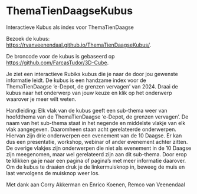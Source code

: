 # ThemaTienDaagseKubus
Interactieve Kubus als index voor ThemaTienDaagse

Bezoek de kubus: https://rvanveenendaal.github.io/ThemaTienDaagseKubus/.

De broncode voor de kubus is gebaseerd op https://github.com/FarcasTudor/3D-Cube.

Je ziet een interactieve Rubiks kubus die je naar de door jou gewenste informatie leidt. De kubus is een handzame index voor de ThemaTienDaagse ‘e-Depot, de grenzen vervagen’ van 2024. Draai de kubus naar het onderwerp van jouw keuze en klik op het onderwerp waarover je meer wilt weten. 

Handleiding:
Elk vlak van de kubus geeft een sub-thema weer van hoofdthema van de ThemaTienDaagse ‘e-Depot, de grenzen vervagen’.  De naam van het sub-thema staat in het negende en middelste vlakje van elk vlak aangegeven. Daaromheen staan acht gerelateerde onderwerpen. Hiervan zijn drie onderwerpen een evenement van de 10 Daagse. Er kan dus een presentatie, workshop, webinar of ander evenement achter zitten.  De overige vlakjes zijn onderwerpen die niet als evenement in de 10 Daagse zijn meegenomen, maar wel gerelateerd zijn aan dit sub-thema. Door erop te klikken ga je naar een pagina of pagina’s met meer informatie daarover. Om de kubus te draaien druk je de linkermuisknop in, beweeg de muis en laat vervolgens de muisknop weer los. 

Met dank aan Corry Akkerman en Enrico Koenen, 
Remco van Veenendaal
